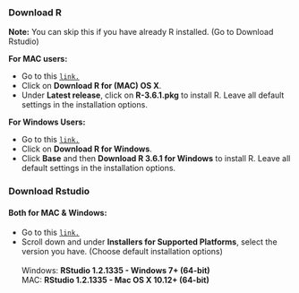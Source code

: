 ### Download R


**Note:** You can skip this if you have already R installed. (Go to Download Rstudio)<br>


**For MAC users:**<br>
 - Go to this [`link.`](https://cran.r-project.org/)
 - Click on **Download R for (MAC) OS X**.
 - Under **Latest release**, click on **R-3.6.1.pkg** to install R. Leave all default settings in the installation options.

**For Windows Users:**<br>
 - Go to this [`link.`](https://cran.r-project.org/)
 - Click on **Download R for Windows**.
 - Click **Base** and then **Download R 3.6.1 for Windows** to install R. Leave all default settings in the installation options.


### Download Rstudio 

#### Both for MAC & Windows:

 - Go to this [`link.`](https://www.rstudio.com/products/rstudio/download/#download)
 - Scroll down and under **Installers for Supported Platforms**, select the version you have. (Choose default installation options)<br><br>
            Windows: **RStudio 1.2.1335 - Windows 7+ (64-bit)**<br>
            MAC: **RStudio 1.2.1335 - Mac OS X 10.12+ (64-bit)**
